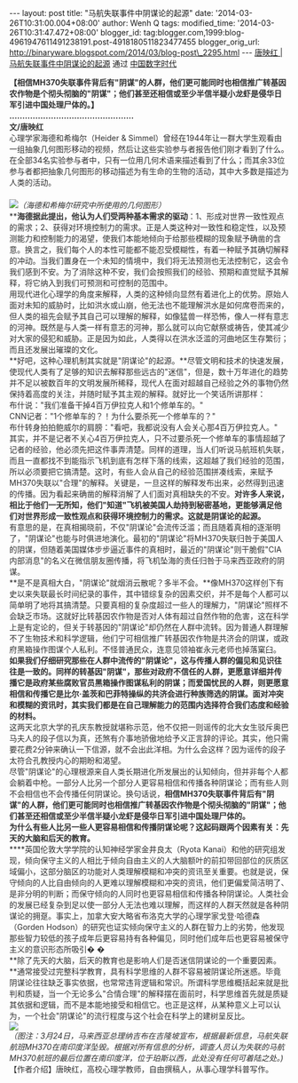 --- layout: post title: "马航失联事件中阴谋论的起源" date:
'2014-03-26T10:31:00.004+08:00' author: Wenh Q tags: modified\_time:
'2014-03-26T10:31:47.472+08:00' blogger\_id:
tag:blogger.com,1999:blog-4961947611491238191.post-4918180511823477455
blogger\_orig\_url:
http://binaryware.blogspot.com/2014/03/blog-post\_2295.html --- [唐映红
|
马航失联事件中阴谋论的起源](http://feedproxy.google.com/~r/chinadigitaltimes/IyPt/~3/Fe69U1NIF6c/) 通过
[中国数字时代](http://chinadigitaltimes.net/chinese)
<div dir="ltr"
style="color: #303030; font-size: 14px; line-height: 20px; margin-top: 15px;">

**【相信MH370失联事件背后有"阴谋"的人群，他们更可能同时也相信推广转基因农作物是个彻头彻脑的"阴谋"；他们甚至还相信或至少半信半疑小龙虾是侵华日军引进中国处理尸体的。】**\
**…………………………………………**\
**文/唐映红**\
心理学家海德和希梅尔（Heider &
Simmel）曾经在1944年让一群大学生观看由一组抽象几何图形移动的视频，然后让这些实验参与者报告他们刚才看到了什么。在全部34名实验参与者中，只有一位用几何术语来描述看到了什么；而其余33位参与者都把抽象几何图形的移动描述为有生命的生物的活动，其中大多数是描述为人类的活动。\
\
![](http://mmbiz.qpic.cn/mmbiz/E6ME5dOJ0oqQlpvlZxFPPeOISxabJfat6GXib3oMv1QzCfspcZCSV4wKsOibvj0KfCtK6fS5hVI1NRxLbR9fW2nQ/0)*（海德和希梅尔研究中所使用的几何图形）*\
****海德据此提出，他认为人们受两种基本需求的驱动**：1、形成对世界一致性观点的需求；2、获得对环境控制力的需求。正是人类这种对一致性和稳定性，以及预测能力和控制能力的渴望，使我们本能地倾向于给那些模糊的现象赋予确凿的含意。换言之，我们每个人的本性可能都不能忍受模糊性，有着一种赋予其确切解释的冲动。当我们置身在一个未知的情境中，我们将无法预测也无法控制它，这会令我们感到不安。为了消除这种不安，我们会按照我们的经验、预期和直觉赋予其解释，将它纳入到我们可预测和可控制的范围中。\
用现代进化心理学的角度来解释，人类的这种倾向显然有着进化上的优势。原始人面对未知的威胁时，比如洪水或山崩，他无法也不能理解洪水是如何席卷而来的，但人类的祖先会赋予其自己可以理解的解释，如像猛兽一样恐怖，像人一样有意志的河神。既然是与人类一样有意志的河神，那么就可以向它献祭或祷告，使其减少对大家的侵犯和威胁。正是因为如此，人类得以在洪水泛滥的河曲地区生存繁衍；而且还发展出璀璨的文化。\
**好吧，这种心理机制其实就是"阴谋论"的起源。**尽管文明和技术的快速发展，使现代人类有了足够的知识去解释那些远古的"迷信"，但是，数十万年进化的趋势并不足以被数百年的文明发展所稀释，现代人在面对超越自己经验之外的事物仍然保持着高度的关注，并随时赋予其主观的解释。就好比一个笑话所讲那样：\
布什说："我们准备干掉4百万伊拉克人和1个修单车的。"\
CNN记者："1个修单车的？！为什么要杀死一个修单车的？"\
布什转身拍拍鲍威尔的肩膀："看吧，我都说没有人会关心那4百万伊拉克人。"\
其实，并不是记者不关心4百万伊拉克人，只不过要杀死一个修单车的事情超越了记者的经验，他必须先把这件事弄清楚。同样的道理，当人们听说马航班机失联，而且一直都找不到能指示飞机到底有怎样下落的线索，这超越了我们经验的范围，所以必须要把它搞清楚。这时，有些人会从自己的经验范围拼凑线索，来赋予MH370失联以"合理"的解释。关键是，一旦这样的解释发布出来，必然得到迅速的传播。因为看起来确凿的解释消解了人们面对真相缺失的不安。**对许多人来说，相比于他们一无所知，他们"知道"飞机被美国人劫持到秘密基地，更能够满足他们对世界形成一致性观点和获得环境控制力的需求。这就是阴谋论的起源。**\
有意思的是，在真相揭晓前，不仅"阴谋论"会流传泛滥；而且随着真相的逐渐明了，"阴谋论"也能与时俱进地演化。最初的"阴谋论"将MH370失联归咎于美国人的阴谋，但随着美国媒体步步逼近事件的真相时，最近的"阴谋论"则干脆假"CIA内部消息"的名义在微信朋友圈传播，将飞机坠海的责任归咎于马来西亚政府的阴谋。\
**是不是真相大白，"阴谋论"就烟消云散呢？多半不会。**像MH370这样创下有史以来失联最长时间纪录的事件，其中错综复杂的因素交织，并不是每个人都可以简单明了地将其搞清楚。只要真相的复杂度超过一些人的理解力，"阴谋论"照样不会缺乏市场。这就好比转基因农作物是否对人体有超过自然作物的危害，这在科学上是有定论的，但关于转基因的"阴谋论"却仍然在人群中流转。因为普通人群理解不了生物技术和科学逻辑，他们宁可相信推广转基因农作物是共济会的阴谋，或政府黑箱操作图谋个人私利。不怪普通民众，连意见领袖崔永元老师也掉落窠臼。\
**如果我们仔细研究那些在人群中流传的"阴谋论"，这与传播人群的偏见和见识往往是一致的。同样的转基因"阴谋"，那些对政府不信任的人群，更愿意详细并传播它是政府某些腐败官员黑箱操作图谋私利的阴谋；而爱国忧民的人群，则更愿意相信和传播它是比尔·盖茨和巴菲特操纵的共济会进行种族筛选的阴谋。面对冲突和模糊的资讯时，其实我们都是在自己理解能力的范围内选择符合我们态度和经验的材料。**\
这两天北京大学的孔庆东教授就堪称示范，他不仅把一则谣传的北大女生驳斥奥巴马夫人的段子信以为真，还煞有介事地骄傲地给予义正言辞的评论。其实，他只需要花费2分钟来确认一下信源，就不会出此洋相。为什么会这样？因为谣传的段子太符合孔教授内心的期盼和渴望。\
尽管"阴谋论"的心理根源来自人类长期进化所发展出的认知倾向，但并非每个人都会躺着中枪。一部分人比另一个部分人更容易相信和传播各种阴谋论；而有些人则不会相信也不会传播任何阴谋论。换句话说，**相信MH370失联事件背后有"阴谋"的人群，他们更可能同时也相信推广转基因农作物是个彻头彻脑的"阴谋"；他们甚至还相信或至少半信半疑小龙虾是侵华日军引进中国处理尸体的。**\
**为什么有些人比另一些人更容易相信和传播阴谋论呢？这起码跟两个因素有关：先天的大脑和后天的教育。**\
****英国伦敦大学学院的认知神经学家金井良太（Ryota
Kanai）和他的研究组发现，倾向保守主义的人相比于倾向自由主义的人大脑额叶的前扣带回部位的灰质区域偏小，这部分脑区的功能对人类理解模糊和冲突的资讯至关重要。也就是说，保守倾向的人比自由倾向的人更难以理解模糊和冲突的资讯，他们更偏爱简洁明了、是非分明的判断；而保守倾向的人同时也更容易相信和传播各种阴谋论。人类社会的发展已经复杂到足以使一部分人无法也难以理解，而这样的人群天然就是各种阴谋论的拥趸。事实上，加拿大安大略省布洛克大学的心理学家戈登·哈德森（Gorden
Hodson）的研究也证实倾向保守主义的人群在智力上的劣势，他发现那些智力较低的孩子成年后更容易持有各种偏见，同时他们成年后也更容易被保守主义的意识形态所吸引�
�\
**除了先天的大脑，后天的教育也是影响人们是否迷信阴谋论的一个重要因素。**通常接受过完整科学教育，具有科学思维的人群不容易被阴谋论所迷惑。毕竟阴谋论往往缺乏事实依据，也常常违背逻辑和常识。所谓科学思维概括起来就是批判和质疑，当一个无论多么"合情合理"的解释摆在面前时，科学思维首先就是质疑其依据和逻辑，而不是本能地接受和相信它。也正是这样，从某种意义上可以认为，一个社会"阴谋论"的流行程度与这个社会在科学上的建树呈反比。\
![](http://mmbiz.qpic.cn/mmbiz/E6ME5dOJ0oqQlpvlZxFPPeOISxabJfat9kZB0bAVNMzrGMvBXvicZ1GOznCNyEJbhTZRhCXiaLVgLTyJC0WK9rfw/0)\
*（图注：3月24日，马来西亚总理纳吉布在吉隆坡宣布，根据最新信息，马航失联航班MH370在南印度洋坠毁。根据对所有信息的分析，调查人员认为失联的马航MH370航班的最后位置在南印度洋，位于珀斯以西，此处没有任何可着陆之处。)*\
【作者介绍】唐映红，高校心理学教师，自由撰稿人，从事心理学科普写作。

</div>
